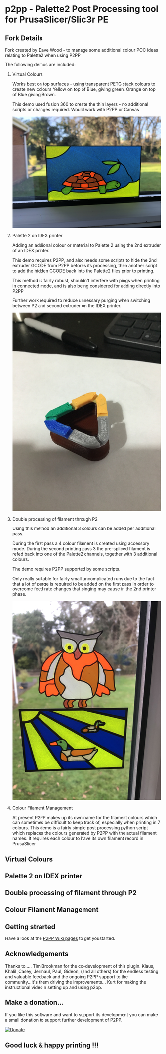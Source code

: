 # p2pp - **Palette2 Post Processing tool for PrusaSlicer/Slic3r PE**

## Fork Details

Fork created by Dave Wood - to manage some additional colour POC ideas relating to Palette2 when using P2PP

The following demos are included:

1. Virtual Colours

    Works best on top surfaces - using transparent PETG stack colours to create new colours
    Yellow on top of Blue, giving green.  Orange on top of Blue giving Brown.
    
    This demo used fusion 360 to create the thin layers - no additional scripts or changes required.
    Would work with P2PP or Canvas
    
    ![Virtual Colour Demo](https://github.com/ukdavewood/p2pp/blob/colour/Demos/Palette2%20Virtual%20Colours/Virtual_Colours.JPG?raw=true)
    

2. Palette 2 on IDEX printer

    Adding an addional colour or material to Palette 2 using the 2nd extruder of an IDEX printer.
    
    This demo requires P2PP, and also needs some scripts to hide the 2nd extruder GCODE from P2PP befores its processing, then another script to add the hidden GCODE back into the Palette2 files prior to printing. 
    
    This method is fairly robust, shouldn't interfere with pings when printing in connected mode, and is also being considered for adding directly into P2PP
    
    
    Further work required to reduce unnessary purging when switching between P2 and second extruder on the IDEX printer.
    
    ![Palette 2 IDEX demo](https://github.com/ukdavewood/p2pp/blob/colour/Demos/IDEX2_Palette4/IDEX2_Palette4%20Demo.JPG?raw=true)
        
        
3. Double processing of filament through P2

    Using this method an additional 3 colours can be added per additional pass.
    
    During the first pass a 4 colour filament is created using accessory mode.
    During the second printing pass 3 the pre-spliced filament is refed back into one of the Palette2 channels, together with 3 additional colours.
    
    The demo requires P2PP supported by some scripts.
    
    Only really suitable for fairly small uncomplicated runs due to the fact that a lot of purge is required to be added on the first pass in order to overcome feed rate changes that pinging may cause in the 2nd printer phase.
    
    
    ![Palette 2 7 Colour Demos](https://github.com/ukdavewood/p2pp/blob/colour/Demos/Palette4_Palette3/P4P3%20Colours.JPG?raw=true)
    

4. Colour Filament Management

    At present P2PP makes up its own name for the filament colours which can sometimes be difficult to keep track of, especially when printing in 7 colours.   This demo is a fairly simple post processing python script which replaces the colours generated by P2PP with the actual filament names.  It requires each colour to have its own filament record in PrusaSlicer
    
    

## Virtual Colours



## Palette 2 on IDEX printer


## Double processing of filament through P2



## Colour Filament Management




## Getting strarted

Have a look at the [P2PP Wiki pages](https://github.com/tomvandeneede/p2pp/wiki/Home-%5BP2-P3%5D) to get youstarted.


## Acknowledgements

Thanks to.....
Tim Brookman for the co-development of this plugin.
Klaus, Khalil ,Casey, Jermaul, Paul, Gideon,   (and all others) for the endless testing and valuable feedback and the ongoing P2PP support to the community...it's them driving the improvements...
Kurt for making the instructional video n setting up and using p2pp.

## Make a donation...

If you like this software and want to support its development you can make a small donation to support further development of P2PP.

[![Donate](https://img.shields.io/badge/Donate-PayPal-green.svg)](https://www.paypal.com/cgi-bin/webscr?cmd=_donations&business=t.vandeneede@pandora.be&lc=EU&item_name=Donation+to+P2PP+Developer&no_note=0&cn=&currency_code=EUR&bn=PP-DonationsBF:btn_donateCC_LG.gif:NonHosted)



## **Good luck & happy printing !!!**





